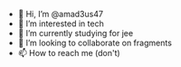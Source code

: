 - 👋 Hi, I’m @amad3us47
- 👀 I’m interested in tech
- 🌱 I’m currently studying for jee
- 💞️ I’m looking to collaborate on fragments
- 📫 How to reach me (don't)

<!---
amad3us47/amad3us47 is a ✨ special ✨ repository because its `README.md` (this file) appears on your GitHub profile.
You can click the Preview link to take a look at your changes.
--->

